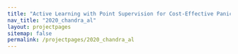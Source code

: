 ```yaml
---
title: "Active Learning with Point Supervision for Cost-Effective Panicle Detection in Cereal Crops"
nav_title: "2020_chandra_al"
layout: projectpages
sitemap: false
permalink: /projectpages/2020_chandra_al 
---
```

